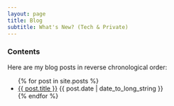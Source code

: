 ```yaml
---
layout: page
title: Blog
subtitle: What's New? (Tech & Private)
---
```


### Contents

<p>Here are my blog posts in reverse chronological order:</p>

<ul>
  {% for post in site.posts %}
    <li class="spaced">
      <a href="{{ post.url }}">{{ post.title }}</a> {{ post.date | date_to_long_string }}
    </li>
  {% endfor %}
</ul>
